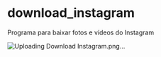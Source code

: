 # download_instagram
Programa para baixar fotos e vídeos do Instagram

![Uploading Download Instagram.png…]()
